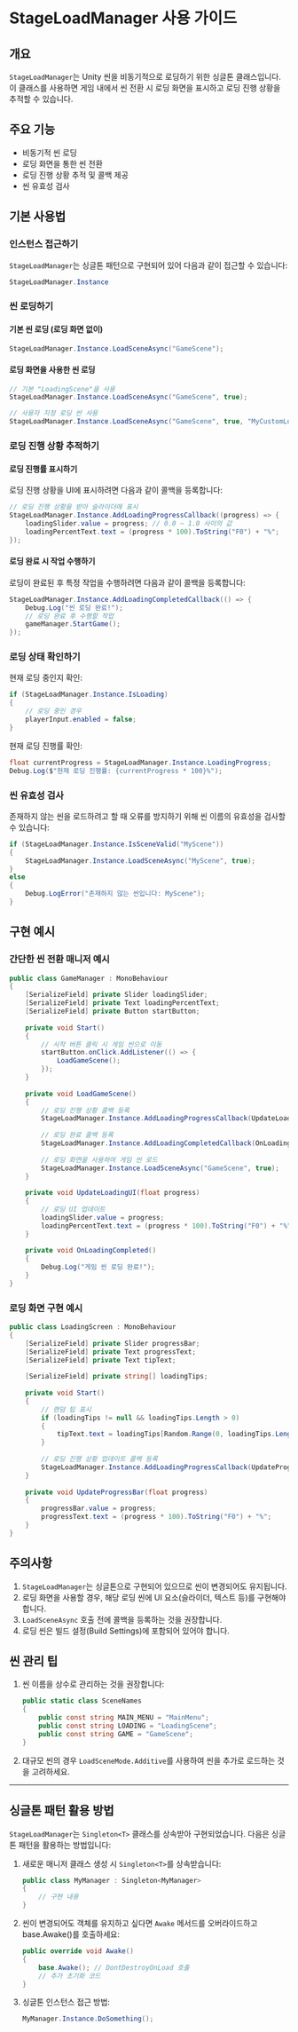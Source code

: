 # StageLoadManager 사용 가이드

## 개요
`StageLoadManager`는 Unity 씬을 비동기적으로 로딩하기 위한 싱글톤 클래스입니다. 이 클래스를 사용하면 게임 내에서 씬 전환 시 로딩 화면을 표시하고 로딩 진행 상황을 추적할 수 있습니다.

## 주요 기능
- 비동기적 씬 로딩
- 로딩 화면을 통한 씬 전환
- 로딩 진행 상황 추적 및 콜백 제공
- 씬 유효성 검사

## 기본 사용법

### 인스턴스 접근하기
`StageLoadManager`는 싱글톤 패턴으로 구현되어 있어 다음과 같이 접근할 수 있습니다:

```csharp
StageLoadManager.Instance
```

### 씬 로딩하기

#### 기본 씬 로딩 (로딩 화면 없이)
```csharp
StageLoadManager.Instance.LoadSceneAsync("GameScene");
```

#### 로딩 화면을 사용한 씬 로딩
```csharp
// 기본 "LoadingScene"을 사용
StageLoadManager.Instance.LoadSceneAsync("GameScene", true);

// 사용자 지정 로딩 씬 사용
StageLoadManager.Instance.LoadSceneAsync("GameScene", true, "MyCustomLoadingScene");
```

### 로딩 진행 상황 추적하기

#### 로딩 진행률 표시하기
로딩 진행 상황을 UI에 표시하려면 다음과 같이 콜백을 등록합니다:

```csharp
// 로딩 진행 상황을 받아 슬라이더에 표시
StageLoadManager.Instance.AddLoadingProgressCallback((progress) => {
    loadingSlider.value = progress; // 0.0 ~ 1.0 사이의 값
    loadingPercentText.text = (progress * 100).ToString("F0") + "%";
});
```

#### 로딩 완료 시 작업 수행하기
로딩이 완료된 후 특정 작업을 수행하려면 다음과 같이 콜백을 등록합니다:

```csharp
StageLoadManager.Instance.AddLoadingCompletedCallback(() => {
    Debug.Log("씬 로딩 완료!");
    // 로딩 완료 후 수행할 작업
    gameManager.StartGame();
});
```

### 로딩 상태 확인하기

현재 로딩 중인지 확인:
```csharp
if (StageLoadManager.Instance.IsLoading)
{
    // 로딩 중인 경우
    playerInput.enabled = false;
}
```

현재 로딩 진행률 확인:
```csharp
float currentProgress = StageLoadManager.Instance.LoadingProgress;
Debug.Log($"현재 로딩 진행률: {currentProgress * 100}%");
```

### 씬 유효성 검사
존재하지 않는 씬을 로드하려고 할 때 오류를 방지하기 위해 씬 이름의 유효성을 검사할 수 있습니다:

```csharp
if (StageLoadManager.Instance.IsSceneValid("MyScene"))
{
    StageLoadManager.Instance.LoadSceneAsync("MyScene", true);
}
else
{
    Debug.LogError("존재하지 않는 씬입니다: MyScene");
}
```

## 구현 예시

### 간단한 씬 전환 매니저 예시

```csharp
public class GameManager : MonoBehaviour
{
    [SerializeField] private Slider loadingSlider;
    [SerializeField] private Text loadingPercentText;
    [SerializeField] private Button startButton;
    
    private void Start()
    {
        // 시작 버튼 클릭 시 게임 씬으로 이동
        startButton.onClick.AddListener(() => {
            LoadGameScene();
        });
    }
    
    private void LoadGameScene()
    {
        // 로딩 진행 상황 콜백 등록
        StageLoadManager.Instance.AddLoadingProgressCallback(UpdateLoadingUI);
        
        // 로딩 완료 콜백 등록
        StageLoadManager.Instance.AddLoadingCompletedCallback(OnLoadingCompleted);
        
        // 로딩 화면을 사용하여 게임 씬 로드
        StageLoadManager.Instance.LoadSceneAsync("GameScene", true);
    }
    
    private void UpdateLoadingUI(float progress)
    {
        // 로딩 UI 업데이트
        loadingSlider.value = progress;
        loadingPercentText.text = (progress * 100).ToString("F0") + "%";
    }
    
    private void OnLoadingCompleted()
    {
        Debug.Log("게임 씬 로딩 완료!");
    }
}
```

### 로딩 화면 구현 예시

```csharp
public class LoadingScreen : MonoBehaviour
{
    [SerializeField] private Slider progressBar;
    [SerializeField] private Text progressText;
    [SerializeField] private Text tipText;
    
    [SerializeField] private string[] loadingTips;
    
    private void Start()
    {
        // 랜덤 팁 표시
        if (loadingTips != null && loadingTips.Length > 0)
        {
            tipText.text = loadingTips[Random.Range(0, loadingTips.Length)];
        }
        
        // 로딩 진행 상황 업데이트 콜백 등록
        StageLoadManager.Instance.AddLoadingProgressCallback(UpdateProgressBar);
    }
    
    private void UpdateProgressBar(float progress)
    {
        progressBar.value = progress;
        progressText.text = (progress * 100).ToString("F0") + "%";
    }
}
```

## 주의사항

1. `StageLoadManager`는 싱글톤으로 구현되어 있으므로 씬이 변경되어도 유지됩니다.
2. 로딩 화면을 사용할 경우, 해당 로딩 씬에 UI 요소(슬라이더, 텍스트 등)를 구현해야 합니다.
3. `LoadSceneAsync` 호출 전에 콜백을 등록하는 것을 권장합니다.
4. 로딩 씬은 빌드 설정(Build Settings)에 포함되어 있어야 합니다.

## 씬 관리 팁

1. 씬 이름을 상수로 관리하는 것을 권장합니다:
   ```csharp
   public static class SceneNames
   {
       public const string MAIN_MENU = "MainMenu";
       public const string LOADING = "LoadingScene";
       public const string GAME = "GameScene";
   }
   ```

2. 대규모 씬의 경우 `LoadSceneMode.Additive`를 사용하여 씬을 추가로 로드하는 것을 고려하세요.

---

## 싱글톤 패턴 활용 방법

`StageLoadManager`는 `Singleton<T>` 클래스를 상속받아 구현되었습니다. 다음은 싱글톤 패턴을 활용하는 방법입니다:

1. 새로운 매니저 클래스 생성 시 `Singleton<T>`를 상속받습니다:
   ```csharp
   public class MyManager : Singleton<MyManager>
   {
       // 구현 내용
   }
   ```

2. 씬이 변경되어도 객체를 유지하고 싶다면 `Awake` 메서드를 오버라이드하고 base.Awake()를 호출하세요:
   ```csharp
   public override void Awake()
   {
       base.Awake(); // DontDestroyOnLoad 호출
       // 추가 초기화 코드
   }
   ```

3. 싱글톤 인스턴스 접근 방법:
   ```csharp
   MyManager.Instance.DoSomething();
   ```
